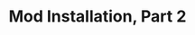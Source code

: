 ---
title: "Mod Installation, Part 2"
weight: 4
type: docs
description: >
  Installation instructions for Steps 11-24.
---